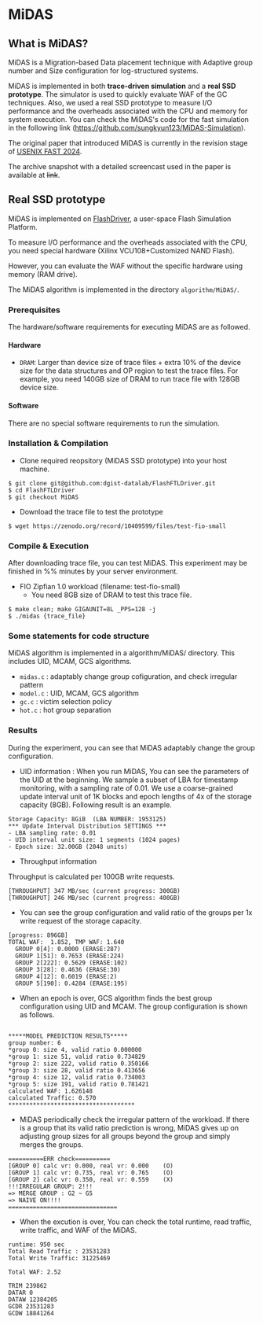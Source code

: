 # MiDAS


## What is MiDAS?
MiDAS is a Migration-based Data placement technique with Adaptive group number and Size configuration for log-structured systems. 

MiDAS is implemented in both **trace-driven simulation** and a **real SSD prototype**. The simulator is used to quickly evaluate WAF of the GC techniques. Also, we used a real SSD prototype to measure I/O performance and the overheads associated with the CPU and memory for system execution. You can check the MiDAS's code for the fast simulation in the following link (https://github.com/sungkyun123/MiDAS-Simulation).

The original paper that introduced MiDAS is currently in the revision stage of [USENIX FAST 2024](https://www.usenix.org/conference/fast24).

The archive snapshot with a detailed screencast used in the paper is available at ~~link~~.


## Real SSD prototype
MiDAS is implemented on [FlashDriver](https://github.com/dgist-datalab/FlashFTLDriver), a user-space Flash Simulation Platform.

To measure I/O performance and the overheads associated with the CPU, you need special hardware (Xilinx VCU108+Customized NAND Flash).

However, you can evaluate the WAF without the specific hardware using memory (RAM drive).

The MiDAS algorithm is implemented in the directory `algorithm/MiDAS/`.


### Prerequisites
The hardware/software requirements for executing MiDAS are as followed.


#### Hardware
* `DRAM`: Larger than device size of trace files + extra 10% of the device size for the data structures and OP region to test the trace files. For example, you need 140GB size of DRAM to run trace file with 128GB device size.

#### Software
There are no special software requirements to run the simulation.


### Installation & Compilation
* Clone required reopsitory (MiDAS SSD prototype) into your host machine.
```
$ git clone git@github.com:dgist-datalab/FlashFTLDriver.git
$ cd FlashFTLDriver
$ git checkout MiDAS
```

* Download the trace file to test the prototype
```
$ wget https://zenodo.org/record/10409599/files/test-fio-small
```


### Compile & Execution
After downloading trace file, you can test MiDAS. This experiment may be finished in %% minutes by your server environment.

* FIO Zipfian 1.0 workload (filename: test-fio-small)
   * You need 8GB size of DRAM to test this trace file.
```
$ make clean; make GIGAUNIT=8L _PPS=128 -j
$ ./midas {trace_file}
``` 


### Some statements for code structure
MiDAS algorithm is implemented in a algorithm/MiDAS/ directory.
This includes UID, MCAM, GCS algorithms.
- `midas.c`     : adaptably change group cofiguration, and check irregular pattern
- `model.c`     : UID, MCAM, GCS algorithm
- `gc.c`        : victim selection policy
- `hot.c`       : hot group separation


### Results
During the experiment, you can see that MiDAS adaptably change the group configuration.


* UID information : When you run MiDAS, You can see the parameters of the UID at the beginning. 
We sample a subset of LBA for timestamp monitoring, with a sampling rate of 0.01. 
We use a coarse-grained update interval unit of 1K blocks and epoch lengths of 4x of the storage capacity (8GB).
Following result is an example.

```
Storage Capacity: 8GiB  (LBA NUMBER: 1953125)
*** Update Interval Distribution SETTINGS ***
- LBA sampling rate: 0.01
- UID interval unit size: 1 segments (1024 pages)
- Epoch size: 32.00GB (2048 units)
```


* Throughput information

Throughput is calculated per 100GB write requests.

```
[THROUGHPUT] 347 MB/sec (current progress: 300GB)
[THROUGHPUT] 246 MB/sec (current progress: 400GB)
```


* You can see the group configuration and valid ratio of the groups per 1x write request of the storage capacity.

```
[progress: 896GB]
TOTAL WAF:	1.852, TMP WAF:	1.640
  GROUP 0[4]: 0.0000 (ERASE:287)
  GROUP 1[51]: 0.7653 (ERASE:224)
  GROUP 2[222]: 0.5629 (ERASE:102)
  GROUP 3[28]: 0.4636 (ERASE:30)
  GROUP 4[12]: 0.6019 (ERASE:2)
  GROUP 5[190]: 0.4284 (ERASE:195)

```


* When an epoch is over, GCS algorithm finds the best group configuration using UID and MCAM. The group configuration is shown as follows.

```

*****MODEL PREDICTION RESULTS*****
group number: 6
*group 0: size 4, valid ratio 0.000000
*group 1: size 51, valid ratio 0.734829
*group 2: size 222, valid ratio 0.350166
*group 3: size 28, valid ratio 0.413656
*group 4: size 12, valid ratio 0.734003
*group 5: size 191, valid ratio 0.781421
calculated WAF: 1.626148
calculated Traffic: 0.570
************************************
```


* MiDAS periodically check the irregular pattern of the workload. If there is a group that its valid ratio prediction is wrong, MiDAS gives up on adjusting group sizes for all groups beyond the group and simply merges the groups.

```
==========ERR check==========
[GROUP 0] calc vr: 0.000, real vr: 0.000	(O)
[GROUP 1] calc vr: 0.735, real vr: 0.765	(O)
[GROUP 2] calc vr: 0.350, real vr: 0.559	(X)
!!!IRREGULAR GROUP: 2!!!
=> MERGE GROUP : G2 ~ G5
=> NAIVE ON!!!!
===============================
```


* When the excution is over, You can check the total runtime, read traffic, write traffic, and WAF of the MiDAS.
```
runtime: 950 sec
Total Read Traffic : 23531283
Total Write Traffic: 31225469

Total WAF: 2.52

TRIM 239862
DATAR 0
DATAW 12384205
GCDR 23531283
GCDW 18841264
```
